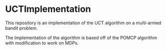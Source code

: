 # UCTImplementation

This repository is an implementation of the UCT algorithm on a multi-armed bandit problem. 

The Implementation of the algorithm is based off of the POMCP algorithm with modification to 
work on MDPs. 
